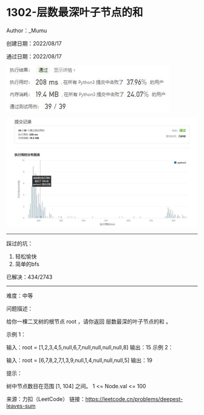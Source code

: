 # 1302-层数最深叶子节点的和

Author：_Mumu

创建日期：2022/08/17

通过日期：2022/08/17

![](./通过截图2.jpg)

![](./通过截图1.jpg)

*****

踩过的坑：

1. 轻松愉快
2. 简单的bfs

已解决：434/2743

*****

难度：中等

问题描述：

给你一棵二叉树的根节点 root ，请你返回 层数最深的叶子节点的和 。

 

示例 1：



输入：root = [1,2,3,4,5,null,6,7,null,null,null,null,8]
输出：15
示例 2：

输入：root = [6,7,8,2,7,1,3,9,null,1,4,null,null,null,5]
输出：19


提示：

树中节点数目在范围 [1, 104] 之间。
1 <= Node.val <= 100

来源：力扣（LeetCode）
链接：https://leetcode.cn/problems/deepest-leaves-sum